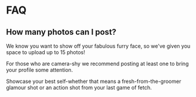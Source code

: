 # FAQ


## How many photos can I post?


We know you want to show off your fabulous furry face, so we've given you
space to upload up to 15 photos!

For those who are camera-shy we recommend posting at least one to bring
your profile some attention.

Showcase your best self-whether that means a fresh-from-the-groomer glamour
shot or an action shot from your last game of fetch.
